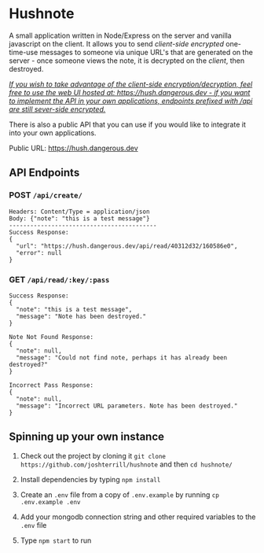 # Hushnote

A small application written in Node/Express on the server and vanilla javascript on the client. It allows you to send *client-side encrypted* one-time-use messages to someone via unique URL's that are generated on the server - once someone views the note, it is decrypted on the *client*, then destroyed.

<ins>*If you wish to take advantage of the client-side encryption/decryption, feel free to use the web UI hosted at: https://hush.dangerous.dev - if you want to implement the API in your own applications, endpoints prefixed with /api are still sever-side encrypted.*</ins>

There is also a public API that you can use if you would like to integrate it into your own applications.

Public URL: https://hush.dangerous.dev

## API Endpoints

### POST `/api/create/`

```
Headers: Content/Type = application/json
Body: {"note": "this is a test message"}
------------------------------------------
Success Response:
{
  "url": "https://hush.dangerous.dev/api/read/40312d32/160586e0",
  "error": null
}
```

### GET `/api/read/:key/:pass`

```
Success Response:
{
  "note": "this is a test message",
  "message": "Note has been destroyed."
}

Note Not Found Response:
{
  "note": null,
  "message": "Could not find note, perhaps it has already been destroyed?"
}

Incorrect Pass Response:
{
  "note": null,
  "message": "Incorrect URL parameters. Note has been destroyed."
}
```

## Spinning up your own instance

1. Check out the project by cloning it `git clone https://github.com/joshterrill/hushnote` and then `cd hushnote/`

2. Install dependencies by typing `npm install`

3. Create an `.env` file from a copy of `.env.example` by running `cp .env.example .env`

4. Add your mongodb connection string and other required variables to the `.env` file

5. Type `npm start` to run
